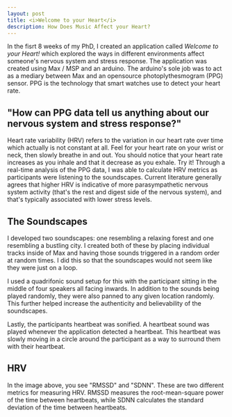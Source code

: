 ```yaml
---
layout: post
title: <i>Welcome to your Heart</i>
description: How Does Music Affect your Heart?
---
```


In the fisrt 8 weeks of my PhD, I created an application called *Welcome to your Heart!* which explored
the ways in different environments affect someone's nervous system and stress response. The application
was created using Max / MSP and an arduino. The arduino's sole job was to act as a mediary between Max
and an opensource photoplythesmogram (PPG) sensor. PPG is the technology that smart watches use to detect
your heart rate.

## "How can PPG data tell us anything about our nervous system and stress response?"
Heart rate variability (HRV) refers to the variation in our heart rate over time which actually is not constant at all.
Feel for your heart rate on your wrist or neck, then slowly breathe in and out. You should notice that your heart
rate increases as you inhale and that it decrease as you exhale. Try it! Through a real-time analysis of the PPG data, 
I was able to calculate HRV metrics as participants were listening to the soundscapes. Current literature generally agrees 
that higher HRV is indicative of more parasympathetic nervous system activity (that's the rest and digest side of the nervous
system), and that's typically associated with lower stress levels.

## The Soundscapes
I developed two soundscapes: one resembling a relaxing forest and one resembling a bustling city. I created both of these by
placing individual tracks inside of Max and having those sounds triggered in a random order at random times. I did this
so that the soundscapes would not seem like they were just on a loop. 

I used a quadrifonic sound setup for this with the participant sitting in the middle of four speakers all facing inwards.
In addition to the sounds being played randomly, they were also panned to any given location randomly. This further helped 
increase the authenticity and believability of the soundscapes. 

Lastly, the participants heartbeat was sonified. A heartbeat sound was played whenever the application detected a heartbeat.
This heartbeat was slowly moving in a circle around the participant as a way to surround them with their heartbeat.

## HRV
In the image above, you see "RMSSD" and "SDNN". These are two different metrics for measuring HRV. RMSSD measures the 
root-mean-square power of the time between heartbeats, while SDNN calculates the standard deviation of the time between heartbeats.
